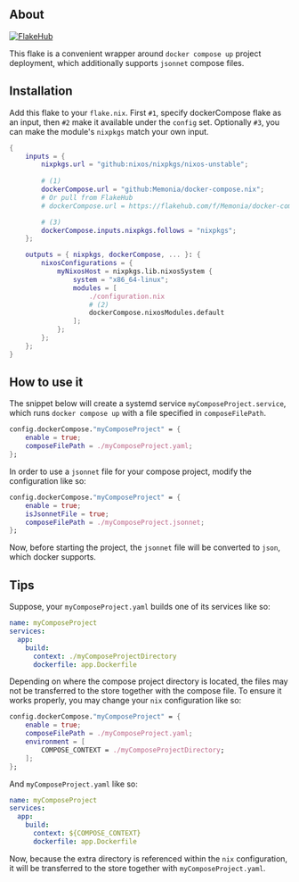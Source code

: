 ## About
[![FlakeHub](https://img.shields.io/endpoint?url=https://flakehub.com/f/Memonia/docker-compose.nix/badge)](https://flakehub.com/flake/Memonia/docker-compose.nix)

This flake is a convenient wrapper around `docker compose up` project deployment, which additionally supports `jsonnet` compose files.

## Installation
Add this flake to your `flake.nix`. First `#1`, specify dockerCompose flake as an input, then `#2` make it available under the `config` set. Optionally `#3`, you can make the module's `nixpkgs` match your own input. 
```nix
{
    inputs = {
        nixpkgs.url = "github:nixos/nixpkgs/nixos-unstable";
		
        # (1)
        dockerCompose.url = "github:Memonia/docker-compose.nix";
        # Or pull from FlakeHub
        # dockerCompose.url = https://flakehub.com/f/Memonia/docker-compose.nix/<version>

		# (3)
		dockerCompose.inputs.nixpkgs.follows = "nixpkgs";
    };

    outputs = { nixpkgs, dockerCompose, ... }: {
        nixosConfigurations = {
            myNixosHost = nixpkgs.lib.nixosSystem {
                system = "x86_64-linux";
                modules = [
                    ./configuration.nix
                    # (2)
                    dockerCompose.nixosModules.default
                ];
            };
        };
    };
}
```

## How to use it
The snippet below will create a systemd service `myComposeProject.service`, which runs `docker compose up` with a file specified in `composeFilePath`.

```nix
config.dockerCompose."myComposeProject" = {
    enable = true;
    composeFilePath = ./myComposeProject.yaml;
};
```

In order to use a `jsonnet` file for your compose project, modify the configuration like so: 

```nix
config.dockerCompose."myComposeProject" = {
    enable = true;
    isJsonnetFile = true;
    composeFilePath = ./myComposeProject.jsonnet;
};
```

Now, before starting the project, the `jsonnet` file will be converted to `json`, which docker supports.

## Tips
Suppose, your `myComposeProject.yaml` builds one of its services like so:

```yaml
name: myComposeProject
services:
  app:
    build:
      context: ./myComposeProjectDirectory
      dockerfile: app.Dockerfile
```

Depending on where the compose project directory is located, the files may not be transferred to the store together with the compose file. To ensure it works properly, you may change your `nix` configuration like so:

```nix
config.dockerCompose."myComposeProject" = {
    enable = true;
    composeFilePath = ./myComposeProject.yaml;
    environment = [
        COMPOSE_CONTEXT = ./myComposeProjectDirectory;
    ];
};
```

And `myComposeProject.yaml` like so:

```yaml
name: myComposeProject
services:
  app:
    build:
      context: ${COMPOSE_CONTEXT}
      dockerfile: app.Dockerfile
```

Now, because the extra directory is referenced within the `nix` configuration, it will be transferred to the store together with `myComposeProject.yaml`.
